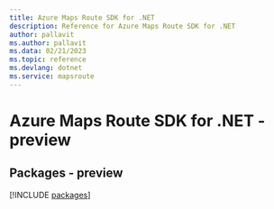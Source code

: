 ```yaml
---
title: Azure Maps Route SDK for .NET
description: Reference for Azure Maps Route SDK for .NET
author: pallavit
ms.author: pallavit
ms.data: 02/21/2023
ms.topic: reference
ms.devlang: dotnet
ms.service: mapsroute
---
```

# Azure Maps Route SDK for .NET - preview
## Packages - preview
[!INCLUDE [packages](maps-route-index.md)]
